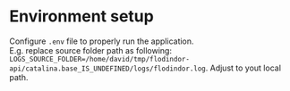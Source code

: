 # Environment setup
Configure `.env` file to properly run the application.<br>
E.g. replace source folder path as following:
`LOGS_SOURCE_FOLDER=/home/david/tmp/flodindor-api/catalina.base_IS_UNDEFINED/logs/flodindor.log`.
Adjust to yout local path.
